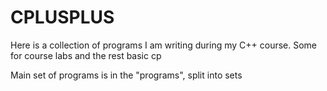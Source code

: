 # CPLUSPLUS

Here is a collection of programs I am writing during my C++ course.
Some for course labs and the rest basic cp

Main set of programs is in the "programs", split into sets
